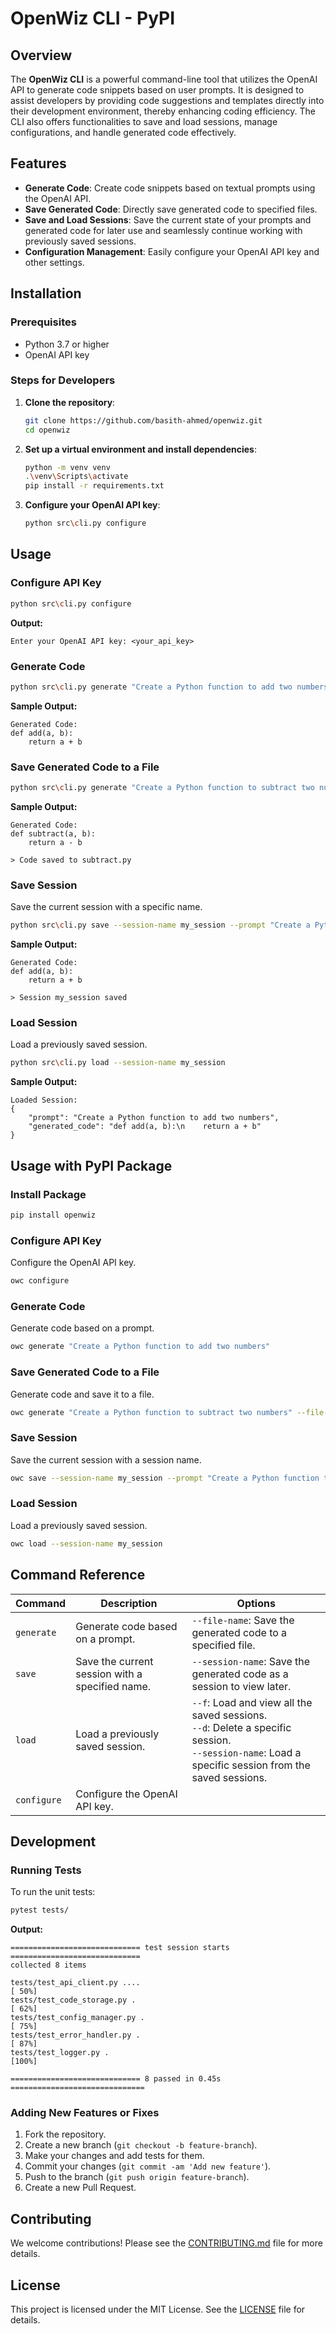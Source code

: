 # OpenWiz CLI - PyPI

## Overview
The **OpenWiz CLI** is a powerful command-line tool that utilizes the OpenAI API to generate code snippets based on user prompts. It is designed to assist developers by providing code suggestions and templates directly into their development environment, thereby enhancing coding efficiency. The CLI also offers functionalities to save and load sessions, manage configurations, and handle generated code effectively.

## Features
- **Generate Code**: Create code snippets based on textual prompts using the OpenAI API.
- **Save Generated Code**: Directly save generated code to specified files.
- **Save and Load Sessions**: Save the current state of your prompts and generated code for later use and seamlessly continue working with previously saved sessions.
- **Configuration Management**: Easily configure your OpenAI API key and other settings.

## Installation

### Prerequisites
- Python 3.7 or higher
- OpenAI API key

### Steps for Developers

1. **Clone the repository**:
    ```bash
    git clone https://github.com/basith-ahmed/openwiz.git
    cd openwiz
    ```

2. **Set up a virtual environment and install dependencies**:
    ```bash
    python -m venv venv
    .\venv\Scripts\activate
    pip install -r requirements.txt
    ```

3. **Configure your OpenAI API key**:
    ```bash
    python src\cli.py configure
    ```

## Usage

### Configure API Key
```bash
python src\cli.py configure
```

**Output:**
```
Enter your OpenAI API key: <your_api_key>
```

### Generate Code
```bash
python src\cli.py generate "Create a Python function to add two numbers"
```

**Sample Output:**
```
Generated Code:
def add(a, b):
    return a + b
```

### Save Generated Code to a File
```bash
python src\cli.py generate "Create a Python function to subtract two numbers" --file-name subtract.py
```

**Sample Output:**
```
Generated Code:
def subtract(a, b):
    return a - b

> Code saved to subtract.py
```

### Save Session
Save the current session with a specific name.

```bash
python src\cli.py save --session-name my_session --prompt "Create a Python function to add two numbers"
```

**Sample Output:**
```
Generated Code:
def add(a, b):
    return a + b

> Session my_session saved
```

### Load Session
Load a previously saved session.

```bash
python src\cli.py load --session-name my_session
```

**Sample Output:**
```
Loaded Session:
{
    "prompt": "Create a Python function to add two numbers",
    "generated_code": "def add(a, b):\n    return a + b"
}
```

## Usage with PyPI Package

### Install Package
```bash
pip install openwiz
```

### Configure API Key
Configure the OpenAI API key.

```bash
owc configure
```

### Generate Code
Generate code based on a prompt.

```bash
owc generate "Create a Python function to add two numbers"
```

### Save Generated Code to a File
Generate code and save it to a file.

```bash
owc generate "Create a Python function to subtract two numbers" --file-name subtract.py
```

### Save Session
Save the current session with a session name.

```bash
owc save --session-name my_session --prompt "Create a Python function to add two numbers"
```

### Load Session
Load a previously saved session.

```bash
owc load --session-name my_session
```

## Command Reference

| Command   | Description                                              | Options                                                              |
|-----------|----------------------------------------------------------|----------------------------------------------------------------------|
| `generate`| Generate code based on a prompt.                         | `--file-name`: Save the generated code to a specified file.         |
| `save`    | Save the current session with a specified name.          | `--session-name`: Save the generated code as a session to view later.|
| `load`    | Load a previously saved session.                         | `--f`: Load and view all the saved sessions.<br>`--d`: Delete a specific session.<br>`--session-name`: Load a specific session from the saved sessions.|
| `configure` | Configure the OpenAI API key.                           |                                                                      |


## Development

### Running Tests
To run the unit tests:

```bash
pytest tests/
```
**Output:**
```
============================= test session starts =============================
collected 8 items

tests/test_api_client.py ....                                              [ 50%]
tests/test_code_storage.py .                                               [ 62%]
tests/test_config_manager.py .                                             [ 75%]
tests/test_error_handler.py .                                              [ 87%]
tests/test_logger.py .                                                     [100%]

============================= 8 passed in 0.45s ==============================
```

### Adding New Features or Fixes
1. Fork the repository.
2. Create a new branch (`git checkout -b feature-branch`).
3. Make your changes and add tests for them.
4. Commit your changes (`git commit -am 'Add new feature'`).
5. Push to the branch (`git push origin feature-branch`).
6. Create a new Pull Request.

## Contributing

We welcome contributions! Please see the [CONTRIBUTING.md](CONTRIBUTING.md) file for more details.

## License

This project is licensed under the MIT License. See the [LICENSE](LICENSE) file for details.